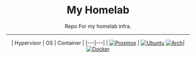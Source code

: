 <div align="center">

# My Homelab

Repo For my homelab infra.

</div>

---

<div align="center">

| Hypervisor | OS | Container | 
|---|---|
| [![Proxmox](https://img.shields.io/badge/-Proxmox-black?logo=Proxmox)](https://www.proxmox.com) | [![Ubuntu](https://img.shields.io/badge/Ubuntu-black?&logo=ubuntu&logoColor=red)](https://releases.ubuntu.com/noble/) [![Arch](https://img.shields.io/badge/Arch-black?&logo=archlinux)](https://archlinux.org/)| [![Docker](https://img.shields.io/badge/-Docker-black?logo=docker)](https://www.docker.com/)
